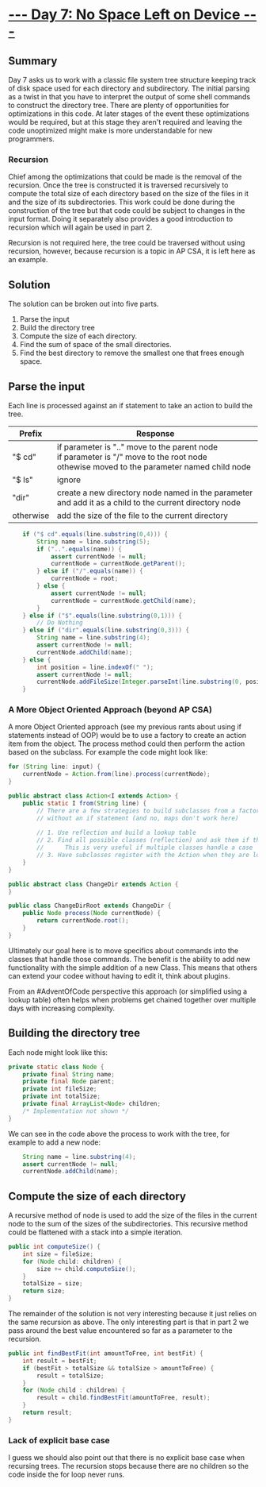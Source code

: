 # [--- Day 7: No Space Left on Device ---](https://adventofcode.com/2022/day/7)

## Summary
Day 7 asks us to work with a classic file system tree structure keeping track of disk space used for each directory and subdirectory. The initial parsing as a twist in that you have to interpret the output of some shell commands to construct the directory tree.
There are plenty of opportunities for optimizations in this code. At later stages of the event these optimizations would be required, but at this stage they aren't required and leaving the code unoptimized might make is more understandable for new programmers.
### Recursion
Chief among the optimizations that could be made is the removal of the recursion. Once the tree is constructed it is traversed recursively to compute the total size of each directory based on the size of the files in it and the size of its subdirectories. This work could be done during the construction of the tree but that code could be subject to changes in the input format. Doing it separately also provides a good introduction to recursion which will again be used in part 2.

Recursion is not required here, the tree could be traversed without using recursion, however, because recursion is a topic in AP CSA, it is left here as an example.

## Solution
The solution can be broken out into five parts.
1. Parse the input
2. Build the directory tree
3. Compute the size of each directory.
4. Find the sum of space of the small directories.
5. Find the best directory to remove the smallest one that frees enough space.

## Parse the input

Each line is processed against an if statement to take an action to build the tree.

| Prefix | Response |
| ------ | -------- |
| "$ cd" | if parameter is ".." move to the parent node<br>if parameter is "/" move to the root node <br>othewise moved to the parameter named child node |
| "$ ls" | ignore |
| "dir" | create a new directory node named in the parameter and add it as a child to the current directory node |
| otherwise | add the size of the file to the current directory |
```java
    if ("$ cd".equals(line.substring(0,4))) {
        String name = line.substring(5);
        if ("..".equals(name)) {
            assert currentNode != null;
            currentNode = currentNode.getParent();
        } else if ("/".equals(name)) {
            currentNode = root;
        } else {
            assert currentNode != null;
            currentNode = currentNode.getChild(name);
        }
    } else if ("$".equals(line.substring(0,1))) {
        // Do Nothing
    } else if ("dir".equals(line.substring(0,3))) {
        String name = line.substring(4);
        assert currentNode != null;
        currentNode.addChild(name);
    } else {
        int position = line.indexOf(" ");
        assert currentNode != null;
        currentNode.addFileSize(Integer.parseInt(line.substring(0, position)));
    }
```

### A More Object Oriented Approach (beyond AP CSA)
A more Object Oriented approach (see my previous rants about using if statements instead of OOP) would be to use a factory to create an action item from the object. The process method could then perform the action based on the subclass. For example the code might look like:
```java
for (String line: input) {
    currentNode = Action.from(line).process(currentNode);
}

public abstract class Action<I extends Action> {
    public static I from(String line) {
        // There are a few strategies to build subclasses from a factory
        // without an if statement (and no, maps don't work here)
        
        // 1. Use reflection and build a lookup table
        // 2. Find all possible classes (reflection) and ask them if they handle the case
        //      This is very useful if multiple classes handle a case
        // 3. Have subclasses register with the Action when they are loaded (lookup table)
    }
}

public abstract class ChangeDir extends Action {
}

public class ChangeDirRoot extends ChangeDir {
    public Node process(Node currentNode) {
        return currentNode.root();
    }
}
```
Ultimately our goal here is to move specifics about commands into the classes that handle those commands. The benefit is the ability to add new functionality with the simple addition of a new Class. This means that others can extend your codee without having to edit it, think about plugins.

From an #AdventOfCode perspective this approach (or simplified using a lookup table) often helps when problems get chained together over multiple days with increasing complexity.

## Building the directory tree
Each node might look like this:
```java
private static class Node {
    private final String name;
    private final Node parent;
    private int fileSize;
    private int totalSize;
    private final ArrayList<Node> children;
    /* Implementation not shown */
}
```

We can see in the code above the process to work with the tree, for example to add a new node:
```java
    String name = line.substring(4);
    assert currentNode != null;
    currentNode.addChild(name);
```

## Compute the size of each directory
A recursive method of node is used to add the size of the files in the current node to the sum of the sizes of the subdirectories. This recursive method could be flattened with a stack into a simple iteration.
```java
public int computeSize() {
    int size = fileSize;
    for (Node child: children) {
        size += child.computeSize();
    }
    totalSize = size;
    return size;
}
```

The remainder of the solution is not very interesting because it just relies on the same recursion as above. The only interesting part is that in part 2 we pass around the best value encountered so far as a parameter to the recursion.
```java
public int findBestFit(int amountToFree, int bestFit) {
    int result = bestFit;
    if (bestFit > totalSize && totalSize > amountToFree) {
        result = totalSize;
    }
    for (Node child : children) {
        result = child.findBestFit(amountToFree, result);
    }
    return result;
}
```

### Lack of explicit base case
I guess we should also point out that there is no explicit base case when recursing trees. The recursion stops because there are no children so the code inside the for loop never runs.